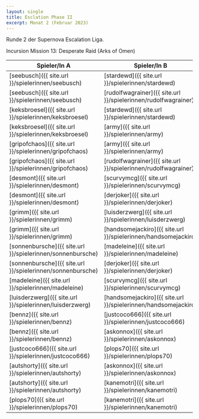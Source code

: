 ```yaml
---
layout: single
title: Esclation Phase II
excerpt: Monat 2 (Februar 2023)
---
```


Runde 2 der Supernova Escalation Liga.

Incursion Mission 13: Desperate Raid (Arks of Omen)

| Spieler/In A | Spieler/In B | Gewinner |
|--------------|--------------|----------|
| [seebusch]({{ site.url }}/spielerinnen/seebusch) | [stardewd]({{ site.url }}/spielerinnen/stardewd) ||
| [seebusch]({{ site.url }}/spielerinnen/seebusch) | [rudolfwagrainer]({{ site.url }}/spielerinnen/rudolfwagrainer) ||
| [keksbroesel]({{ site.url }}/spielerinnen/keksbroesel) | [stardewd]({{ site.url }}/spielerinnen/stardewd) ||
| [keksbroesel]({{ site.url }}/spielerinnen/keksbroesel) | [army]({{ site.url }}/spielerinnen/army) ||
| [gripofchaos]({{ site.url }}/spielerinnen/gripofchaos) | [army]({{ site.url }}/spielerinnen/army) ||
| [gripofchaos]({{ site.url }}/spielerinnen/gripofchaos) | [rudolfwagrainer]({{ site.url }}/spielerinnen/rudolfwagrainer) ||
| [desmont]({{ site.url }}/spielerinnen/desmont) | [scurvymcg]({{ site.url }}/spielerinnen/scurvymcg) ||
| [desmont]({{ site.url }}/spielerinnen/desmont) | [derjoker]({{ site.url }}/spielerinnen/derjoker) ||
| [grimm]({{ site.url }}/spielerinnen/grimm) | [luisderzwerg]({{ site.url }}/spielerinnen/luisderzwerg) ||
| [grimm]({{ site.url }}/spielerinnen/grimm) | [handsomejackiro]({{ site.url }}/spielerinnen/handsomejackiro) ||
| [sonnenbursche]({{ site.url }}/spielerinnen/sonnenbursche) | [madeleine]({{ site.url }}/spielerinnen/madeleine) ||
| [sonnenbursche]({{ site.url }}/spielerinnen/sonnenbursche) | [derjoker]({{ site.url }}/spielerinnen/derjoker) ||
| [madeleine]({{ site.url }}/spielerinnen/madeleine) | [scurvymcg]({{ site.url }}/spielerinnen/scurvymcg) ||
| [luisderzwerg]({{ site.url }}/spielerinnen/luisderzwerg) | [handsomejackiro]({{ site.url }}/spielerinnen/handsomejackiro) ||
| [bennz]({{ site.url }}/spielerinnen/bennz) | [justcoco666]({{ site.url }}/spielerinnen/justcoco666) ||
| [bennz]({{ site.url }}/spielerinnen/bennz) | [askonnox]({{ site.url }}/spielerinnen/askonnox) ||
| [justcoco666]({{ site.url }}/spielerinnen/justcoco666) | [plops70]({{ site.url }}/spielerinnen/plops70) ||
| [autshorty]({{ site.url }}/spielerinnen/autshorty) | [askonnox]({{ site.url }}/spielerinnen/askonnox) ||
| [autshorty]({{ site.url }}/spielerinnen/autshorty) | [kanemotri]({{ site.url }}/spielerinnen/kanemotri) ||
| [plops70]({{ site.url }}/spielerinnen/plops70) | [kanemotri]({{ site.url }}/spielerinnen/kanemotri) ||